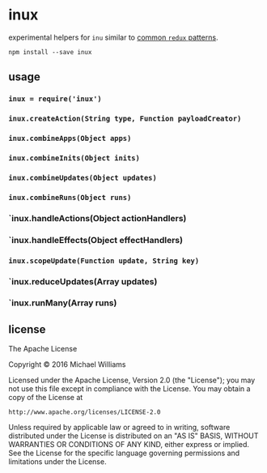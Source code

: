# inux

experimental helpers for `inu` similar to [common `redux` patterns](http://redux.js.org/).

```shell
npm install --save inux
```

## usage

### `inux = require('inux')`

### `inux.createAction(String type, Function payloadCreator)`

### `inux.combineApps(Object apps)`

### `inux.combineInits(Object inits)`

### `inux.combineUpdates(Object updates)`

### `inux.combineRuns(Object runs)`

### `inux.handleActions(Object actionHandlers)

### `inux.handleEffects(Object effectHandlers)

### `inux.scopeUpdate(Function update, String key)`

### `inux.reduceUpdates(Array updates)

### `inux.runMany(Array runs)

## license

The Apache License

Copyright &copy; 2016 Michael Williams

Licensed under the Apache License, Version 2.0 (the "License");
you may not use this file except in compliance with the License.
You may obtain a copy of the License at

    http://www.apache.org/licenses/LICENSE-2.0

Unless required by applicable law or agreed to in writing, software
distributed under the License is distributed on an "AS IS" BASIS,
WITHOUT WARRANTIES OR CONDITIONS OF ANY KIND, either express or implied.
See the License for the specific language governing permissions and
limitations under the License.

